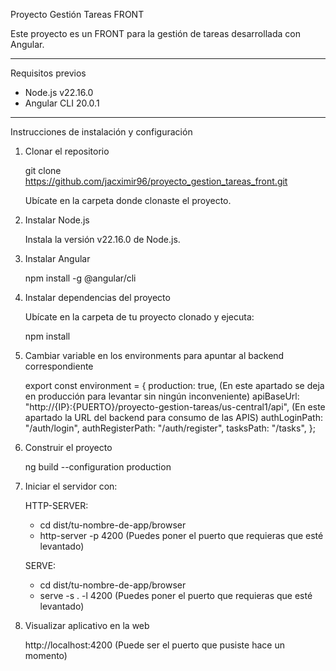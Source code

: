 
Proyecto Gestión Tareas FRONT

Este proyecto es un FRONT para la gestión de tareas desarrollada con Angular.

---

Requisitos previos

- Node.js v22.16.0
- Angular CLI 20.0.1

---

Instrucciones de instalación y configuración

1. Clonar el repositorio

   git clone https://github.com/jacximir96/proyecto_gestion_tareas_front.git

   Ubícate en la carpeta donde clonaste el proyecto.

2. Instalar Node.js

   Instala la versión v22.16.0 de Node.js.

3. Instalar Angular

    npm install -g @angular/cli

4. Instalar dependencias del proyecto

   Ubícate en la carpeta de tu proyecto clonado y ejecuta:

   npm install

5. Cambiar variable en los environments para apuntar al backend correspondiente

   export const environment = {
    production: true, (En este apartado se deja en producción para levantar sin ningún inconveniente)
    apiBaseUrl: "http://{IP}:{PUERTO}/proyecto-gestion-tareas/us-central1/api", (En este apartado la URL del backend para consumo de las APIS)
    authLoginPath: "/auth/login",
    authRegisterPath: "/auth/register",
    tasksPath: "/tasks",
  };

6. Construir el proyecto

   ng build --configuration production

7. Iniciar el servidor con: 

   HTTP-SERVER:

   - cd dist/tu-nombre-de-app/browser
   - http-server -p 4200 (Puedes poner el puerto que requieras que esté levantado)

   SERVE:

   - cd dist/tu-nombre-de-app/browser
   - serve -s . -l 4200 (Puedes poner el puerto que requieras que esté levantado)

8. Visualizar aplicativo en la web

    http://localhost:4200 (Puede ser el puerto que pusiste hace un momento)
